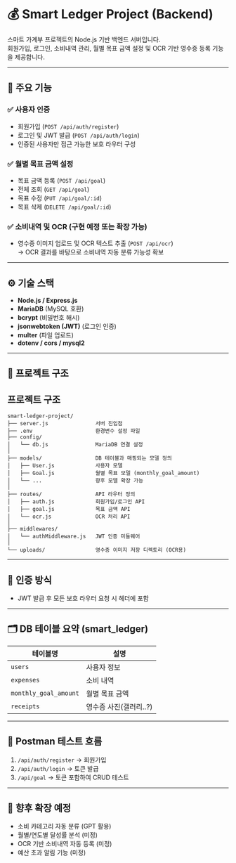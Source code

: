 # 💰 Smart Ledger Project (Backend)

스마트 가계부 프로젝트의 Node.js 기반 백엔드 서버입니다.  
회원가입, 로그인, 소비내역 관리, 월별 목표 금액 설정 및 OCR 기반 영수증 등록 기능을 제공합니다.

---

## 🚀 주요 기능

### ✅ 사용자 인증
- 회원가입 (`POST /api/auth/register`)
- 로그인 및 JWT 발급 (`POST /api/auth/login`)
- 인증된 사용자만 접근 가능한 보호 라우터 구성

### ✅ 월별 목표 금액 설정
- 목표 금액 등록 (`POST /api/goal`)
- 전체 조회 (`GET /api/goal`)
- 목표 수정 (`PUT /api/goal/:id`)
- 목표 삭제 (`DELETE /api/goal/:id`)

### ✅ 소비내역 및 OCR (구현 예정 또는 확장 가능)
- 영수증 이미지 업로드 및 OCR 텍스트 추출 (`POST /api/ocr`)  
  → OCR 결과를 바탕으로 소비내역 자동 분류 가능성 확보

---

## ⚙ 기술 스택

- **Node.js / Express.js**
- **MariaDB** (MySQL 호환)
- **bcrypt** (비밀번호 해시)
- **jsonwebtoken (JWT)** (로그인 인증)
- **multer** (파일 업로드)
- **dotenv / cors / mysql2**

---

## 📂 프로젝트 구조


## 프로젝트 구조

```
smart-ledger-project/
├── server.js               서버 진입점
├── .env                    환경변수 설정 파일
├── config/
│   └── db.js               MariaDB 연결 설정
│
├── models/                 DB 테이블과 매핑되는 모델 정의
│   ├── User.js             사용자 모델
│   ├── Goal.js             월별 목표 모델 (monthly_goal_amount)
│   └── ...                 향후 모델 확장 가능
│
├── routes/                 API 라우터 정의
│   ├── auth.js             회원가입/로그인 API
│   ├── goal.js             목표 금액 API
│   └── ocr.js              OCR 처리 API
│
├── middlewares/
│   └── authMiddleware.js   JWT 인증 미들웨어
│
└── uploads/                영수증 이미지 저장 디렉토리 (OCR용)
```



---

## 🔐 인증 방식

- JWT 발급 후 모든 보호 라우터 요청 시 헤더에 포함




---

## 🗂 DB 테이블 요약 (smart_ledger)

| 테이블명 | 설명 |
|----------|------|
| `users` | 사용자 정보 |
| `expenses` | 소비 내역 |
| `monthly_goal_amount` | 월별 목표 금액 |
| `receipts` |  영수증 사진(갤러리..?) |

---

## 🧪 Postman 테스트 흐름

1. `/api/auth/register` → 회원가입  
2. `/api/auth/login` → 토큰 발급  
3. `/api/goal` → 토큰 포함하여 CRUD 테스트

---

## 📌 향후 확장 예정

- 소비 카테고리 자동 분류 (GPT 활용)
- 월별/연도별 달성률 분석 (미정)
- OCR 기반 소비내역 자동 등록 (미정)
- 예산 초과 알림 기능 (미정)








